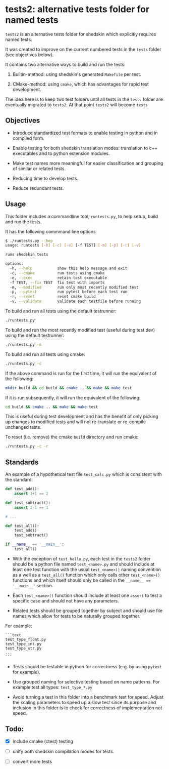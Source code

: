 # tests2: alternative tests folder for named tests

`tests2` is an alternative tests folder for shedskin which explicitly requires named tests.

It was created to improve on the current numbered tests in the `tests` folder (see objectives below).

It contains two alternative ways to build and run the tests:

1. Builtin-method: using shedskin's generated `Makefile` per test.

2. CMake-method: using `cmake`, which has advantages for rapid test development.

The idea here is to keep two test folders until all tests in the `tests` folder are eventually migrated to `tests2`. At that point `tests2` will become `tests`


## Objectives

- Introduce standardized test formats to enable testing in python and in compiled form.

- Enable testing for both shedskin translation modes: translation to c++ executables and to python extension modules.

- Make test names more meaningful for easier classification and grouping of similar or related tests.

- Reducing time to develop tests.

- Reduce redundant tests.


## Usage

This folder includes a commandline tool, `runtests.py`, to help setup, build and run the tests.

It has the following commmand line options

```bash
$ ./runtests.py --hep
usage: runtests [-h] [-c] [-e] [-f TEST] [-m] [-p] [-r] [-v]

runs shedskin tests

options:
  -h, --help           show this help message and exit
  -c, --cmake          run tests using cmake
  -e, --exec           retain test executable
  -f TEST, --fix TEST  fix test with imports
  -m, --modified       run only most recently modified test
  -p, --pytest         run pytest before each test run
  -r, --reset          reset cmake build
  -v, --validate       validate each testfile before running
```

To build and run all tests using the default testrunner:

```bash
./runtests.py
```

To build and run the most recently modified test (useful during test dev) using the default testrunner:

```bash
./runtests.py -m
```

To build and run all tests using cmake:

```bash
./runtests.py -c
```

If the above command is run for the first time, it will run the equivalent of the following:

```bash
mkdir build && cd build && cmake .. && make && make test
```

If it is run subsequently, it will run the equivalent of the following:

```bash
cd build && cmake .. && make && make test
```

This is useful during test development and has the benefit of only picking up changes to modified tests and will not re-translate or re-compile unchanged tests.

To reset (i.e. remove) the cmake `build` directory and run cmake:

```bash
./runtests.py -c -r
```


## Standards

An example of a hypothetical test file `test_calc.py` which is consistent with the standard:

```python
def test_add():
    assert 1+1 == 2

def test_subtract():
    assert 2-1 == 1

# ...

def test_all():
    test_add()
    test_subtract()

if __name__ == '__main__':
    test_all()
````

- With the exception of `test_hello.py`, each test in the `tests2` folder should be a python file named `test_<name>.py` and should include at least one test function with the usual `test_<name>()` naming convention as a well as a `test_all()` function which only calls other `test_<name>()` functions and which itself should only be called in the `__name__ == '__main__'` section. 

- Each `test_<name>()` function should include at least one `assert` to test a specific case and should not have any parameters.

- Related tests should be grouped together by subject and should use file names which allow for tests to be naturally grouped together.

For example:

	```text
	test_type_float.py
	test_type_int.py
	test_type_str.py
	...
	```



- Tests should be testable in python for correctness (e.g. by using `pytest` for example).

- Use grouped naming for selective testing based on name patterns. For example test all types: `test_type_*.py`

- Avoid turning a test in this folder into a benchmark test for speed. Adjust the scaling parameters to speed up a slow test since its purpose and inclusion in this folder is to check for correctness of implementation not speed.


## Todo:

- [x] include cmake (ctest) testing
- [ ] unify both shedskin compilation modes for tests.
- [ ] convert more tests


